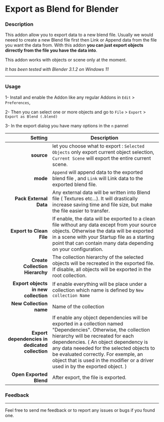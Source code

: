 # Export as Blend for Blender

### Description
This addon allow you to export data to a new blend file.
Usually we would neeed to create a new Blend file first then Link or Append data from the file you want the data from.
With this addon **you can just export objects dirrectly from the file you have the data into**.

This addon works with objects or scene only at the moment. 

*It has been tested with Blender 3.1.2 on Windows 11*

***
### Usage
1- Install and enable the Addon like any regular Addons in `Edit` > `Preferences`,

2- Then you can select one or more objects and go to `File` > `Export` > `Export as Blend (.blend)`

3- In the export dialog you have many options in the `n` pannel

| Setting | Description |
|-----------:|-----------|
|**source**| let you choose what to export : `Selected Objects` only export current object selection, `Current Scene` will export the entire current scene.|
|**mode**|`Append` will append data to the exported blend file , and `Link` will Link data to the exported blend file.|
|**Pack External Data**| Any external data will be written into Blend file ( Textures etc...). It will drastically increase saving time and file size, but make the file easier to transfer.|
|**Export to Clean File**|If enable, the data will be exported to a clean file without any data except from your source objects. Otherwise the data will be exported in a scene with your Startup file as a starting point that can contain many data depending on your configuration.|
|**Create Collection Hierarchy**| The collection hierarchy of the selected objects will be recreated in the exported file. If disable, all objects will be exported in the root collection.|
|**Export objects in new collection**|If enable everything will be place under a collection which name is defined by `New collection Name`|
|**New Collection name**|Name of the collection |
|**Export dependencies in dedicated collection**| If enable any object dependencies will be exported in a collection named "Dependencies". Otherwise, the collection hierarchy will be recreated for each dependencies. ( An object dependency is any data neeeded for the selected objects to be evaluated correctly. For exemple, an object that is used in the modifier or a driver used in by the exported object. ) |
|**Open Exported Blend**| After export, the file is exported.|


### Feedback
***
Feel free to send me feedback or to report any issues or bugs if you found one.